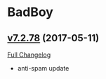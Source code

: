 # BadBoy

## [v7.2.78](https://github.com/funkydude/BadBoy/tree/v7.2.78) (2017-05-11) [](#top)
[Full Changelog](https://github.com/funkydude/BadBoy/compare/v7.2.77...v7.2.78)

- anti-spam update  
